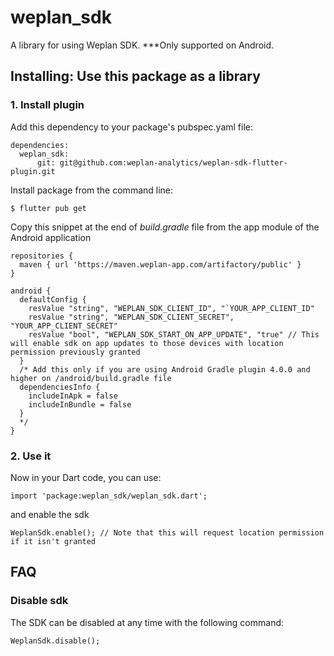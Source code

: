 
# weplan_sdk
A library for using Weplan SDK.
***Only supported on Android.



## Installing: Use this package as a library

### 1. Install plugin

Add this dependency to your package's pubspec.yaml file:


    dependencies:
      weplan_sdk:
          git: git@github.com:weplan-analytics/weplan-sdk-flutter-plugin.git


Install package from the command line:

    $ flutter pub get


Copy this snippet at the end of *build.gradle* file from the app module of the Android application

```
repositories {
  maven { url 'https://maven.weplan-app.com/artifactory/public' }
}

android {
  defaultConfig {
    resValue "string", "WEPLAN_SDK_CLIENT_ID", "`YOUR_APP_CLIENT_ID"
    resValue "string", "WEPLAN_SDK_CLIENT_SECRET", "YOUR_APP_CLIENT_SECRET"
    resValue "bool", "WEPLAN_SDK_START_ON_APP_UPDATE", "true" // This will enable sdk on app updates to those devices with location permission previously granted
  }
  /* Add this only if you are using Android Gradle plugin 4.0.0 and higher on /android/build.gradle file
  dependenciesInfo {
    includeInApk = false
    includeInBundle = false
  }
  */
}
```

### 2. Use it

Now in your Dart code, you can use:

    import 'package:weplan_sdk/weplan_sdk.dart';

and enable the sdk

    WeplanSdk.enable(); // Note that this will request location permission if it isn't granted

## FAQ
### Disable sdk

The SDK can be disabled at any time with the following command:

    WeplanSdk.disable();


